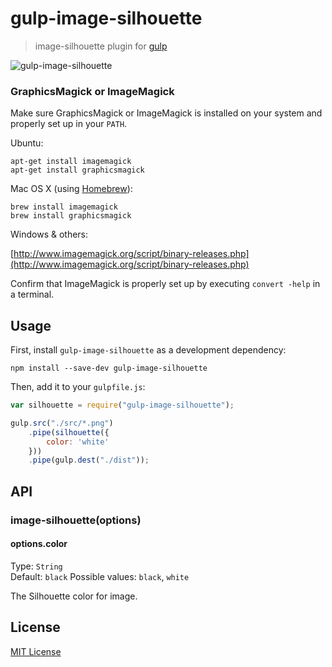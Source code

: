 # gulp-image-silhouette

> image-silhouette plugin for [gulp](https://github.com/wearefractal/gulp)

![gulp-image-silhouette](https://cloud.githubusercontent.com/assets/1150412/6162386/728b7e66-b2c5-11e4-813a-094b34dfa851.png)

### GraphicsMagick or ImageMagick
Make sure GraphicsMagick or ImageMagick is installed on your system and properly set up in your `PATH`.

Ubuntu:

```shell
apt-get install imagemagick
apt-get install graphicsmagick
```

Mac OS X (using [Homebrew](http://brew.sh/)):

```shell
brew install imagemagick
brew install graphicsmagick
```

Windows & others: 

[http://www.imagemagick.org/script/binary-releases.php](http://www.imagemagick.org/script/binary-releases.php)

Confirm that ImageMagick is properly set up by executing `convert -help` in a terminal.

## Usage

First, install `gulp-image-silhouette` as a development dependency:

```shell
npm install --save-dev gulp-image-silhouette
```

Then, add it to your `gulpfile.js`:

```javascript
var silhouette = require("gulp-image-silhouette");

gulp.src("./src/*.png")
	.pipe(silhouette({
		color: 'white'
	}))
	.pipe(gulp.dest("./dist"));
```

## API

### image-silhouette(options)

#### options.color
Type: `String`  
Default: `black`
Possible values: `black`, `white`

The Silhouette color for image.


## License

[MIT License](http://en.wikipedia.org/wiki/MIT_License)
